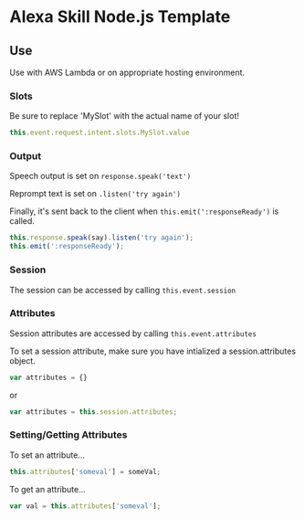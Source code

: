 # Alexa Skill Node.js Template

## Use

Use with AWS Lambda or on appropriate hosting environment.

### Slots

Be sure to replace 'MySlot' with the actual name of your slot!

```js
this.event.request.intent.slots.MySlot.value
```

### Output

Speech output is set on ```response.speak('text')```  

Reprompt text is set on ```.listen('try again')```

Finally, it's sent back to the client when ```this.emit(':responseReady')``` is called.

```js
this.response.speak(say).listen('try again');
this.emit(':responseReady');
```

### Session

The session can be accessed by calling ```this.event.session```

### Attributes

Session attributes are accessed by calling ```this.event.attributes```

To set a session attribute, make sure you have intialized a session.attributes object.

```js
var attributes = {}
```

or  

```js
var attributes = this.session.attributes;
```

### Setting/Getting Attributes

To set an attribute...

```js
this.attributes['someval'] = someVal;
```

To get an attribute...

```js
var val = this.attributes['someval'];
```
